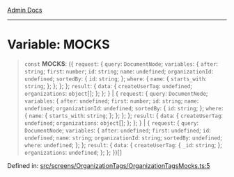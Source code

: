 [Admin Docs](/)

***

# Variable: MOCKS

> `const` **MOCKS**: (\{ `request`: \{ `query`: `DocumentNode`; `variables`: \{ `after`: `string`; `first`: `number`; `id`: `string`; `name`: `undefined`; `organizationId`: `undefined`; `sortedBy`: \{ `id`: `string`; \}; `where`: \{ `name`: \{ `starts_with`: `string`; \}; \}; \}; \}; `result`: \{ `data`: \{ `createUserTag`: `undefined`; `organizations`: `object`[]; \}; \}; \} \| \{ `request`: \{ `query`: `DocumentNode`; `variables`: \{ `after`: `undefined`; `first`: `number`; `id`: `string`; `name`: `undefined`; `organizationId`: `undefined`; `sortedBy`: \{ `id`: `string`; \}; `where`: \{ `name`: \{ `starts_with`: `string`; \}; \}; \}; \}; `result`: \{ `data`: \{ `createUserTag`: `undefined`; `organizations`: `object`[]; \}; \}; \} \| \{ `request`: \{ `query`: `DocumentNode`; `variables`: \{ `after`: `undefined`; `first`: `undefined`; `id`: `undefined`; `name`: `string`; `organizationId`: `string`; `sortedBy`: `undefined`; `where`: `undefined`; \}; \}; `result`: \{ `data`: \{ `createUserTag`: \{ `_id`: `string`; \}; `organizations`: `undefined`; \}; \}; \})[]

Defined in: [src/screens/OrganizationTags/OrganizationTagsMocks.ts:5](https://github.com/PalisadoesFoundation/talawa-admin/blob/main/src/screens/OrganizationTags/OrganizationTagsMocks.ts#L5)

